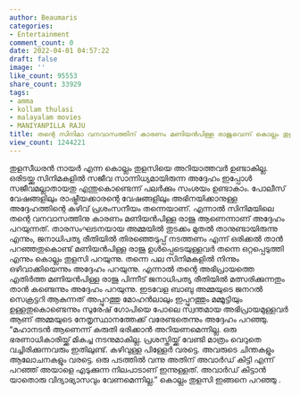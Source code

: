 ```yaml
---
author: Beaumaris
categories:
- Entertainment
comment_count: 0
date: 2022-04-01 04:57:22
draft: false
image: ''
like_count: 95553
share_count: 33929
tags:
- amma
- kollam thulasi
- malayalam movies
- MANIYANPILLA RAJU
title: തന്റെ സിനിമാ വനവാസത്തിന് കാരണം മണിയൻപിള്ള രാജുവെന്ന് കൊല്ലം തുളസി
view_count: 1244221
---
```


തുളസീധരൻ നായർ എന്ന കൊല്ലം തുളസിയെ അറിയാത്തവർ ഉണ്ടാകില്ല. ഒരിടയ്ക്കു സിനിമകളിൽ സജീവ സാന്നിധ്യമായിരുന്ന അദ്ദേഹം ഇപ്പോൾ സജീവമല്ലാതായതു എന്തുകൊണ്ടെന്ന് പലർക്കും സംശയം ഉണ്ടാകാം. പോലീസ് വേഷങ്ങളിലും രാഷ്ട്രീയക്കാരന്റെ വേഷങ്ങളിലും അഭിനയിക്കാനുള്ള അദ്ദേഹത്തിന്റെ കഴിവ് പ്രശംസനീയം തന്നെയാണ്. എന്നാൽ സിനിമയിലെ തന്റെ വനവാസത്തിനു കാരണം മണിയൻപിള്ള രാജു ആണെന്നാണ് അദ്ദേഹം പറയുന്നത്. താരസംഘടനയായ അമ്മയിൽ തുടക്കം മുതൽ താനുണ്ടായിരുന്നു എന്നും, ജനാധിപത്യ രീതിയിൽ തിരഞ്ഞെടുപ്പ് നടത്തണം എന്ന് ഒരിക്കൽ താൻ പറഞ്ഞതുകൊണ്ട് മണിയൻപിള്ള രാജു ഉൾപ്പെടെയുള്ളവർ തന്നെ ഒറ്റപ്പെടുത്തി എന്നും കൊല്ലം തുളസി പറയുന്നു. തന്നെ പല സിനിമകളിൽ നിന്നും ഒഴിവാക്കിയെന്നും അദ്ദേഹം പറയുന്നു. എന്നാൽ തന്റെ അഭിപ്രായത്തെ എതിർത്ത മണിയൻപിള്ള രാജു പിന്നീട് ജനാധിപത്യ രീതിയിൽ മത്സരിക്കുന്നതും താൻ കണ്ടെന്നും അദ്ദേഹം പറയുന്നു. ഇടവേള ബാബു അമ്മയുടെ ജനറൽ സെക്രട്ടറി ആകുന്നത് അപ്പുറത്തു മോഹൻലാലും ഇപ്പുറത്തും മമ്മൂട്ടിയും ഉള്ളതുകൊണ്ടെന്നും സുരേഷ് ഗോപിയെ പോലെ സ്വന്തമായ അഭിപ്രായമുള്ളവർ ആണ് അമ്മയുടെ നേതൃസ്ഥാനത്തേക്ക് വരേണ്ടതെന്നും അദ്ദേഹം പറഞ്ഞു. “മഹാനടന്‍ ആണെന്ന് കരുതി ഭരിക്കാന്‍ അറിയണമെന്നില്ല. ഒരു ഭരണാധികാരിയ്ക്ക് മികച്ച നടനുമാകില്ല. പ്രശസ്തിയ്ക്ക് വേണ്ടി മാത്രം വെറുതെ വച്ചിരിക്കുന്നവരും ഇതിലുണ്ട്. കഴിവുള്ള പിള്ളേര്‍ വരട്ടെ. അവരുടെ ചിന്തകളും ആലോചനകളും വരട്ടെ. ഒരു പടത്തില്‍ വന്നു അതിന് അവാര്‍ഡ് കിട്ടി എന്ന് പറഞ്ഞ് അയാളെ എടുക്കുന്ന നിലപാടാണ് ഇന്നുള്ളത്. അവാര്‍ഡ് കിട്ടാന്‍ യാതൊരു വിദ്യാഭ്യാസവും വേണമെന്നില്ല.” കൊല്ലം തുളസി ഇങ്ങനെ പറഞ്ഞു .